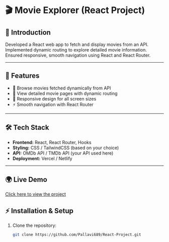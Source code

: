 # 🎬 Movie Explorer (React Project)

## 📖 Introduction
Developed a React web app to fetch and display movies from an API.  
Implemented dynamic routing to explore detailed movie information.  
Ensured responsive, smooth navigation using React and React Router.  

---

## 🚀 Features
- 🔎 Browse movies fetched dynamically from API  
- 📂 View detailed movie pages with dynamic routing  
- 📱 Responsive design for all screen sizes  
- ⚡ Smooth navigation with React Router  

---

## 🛠️ Tech Stack
- **Frontend:** React, React Router, Hooks  
- **Styling:** CSS / TailwindCSS (based on your choice)  
- **API:** OMDb API / TMDb API (your API used here)  
- **Deployment:** Vercel / Netlify  

---
## 🌍 Live Demo  
[Click here to view the project](https://sparkly-dasik-284059.netlify.app/)

## ⚡ Installation & Setup
1. Clone the repository:
   ```bash
   git clone https://github.com/Pallavi689/React-Project.git

